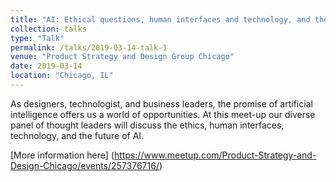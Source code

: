 ```yaml
---
title: "AI: Ethical questions, human interfaces and technology, and the future"
collection: talks
type: "Talk"
permalink: /talks/2019-03-14-talk-1
venue: "Product Strategy and Design Group Chicago"
date: 2019-03-14
location: "Chicago, IL"
---
```


As designers, technologist, and business leaders, the promise of artificial intelligence offers us a world of opportunities. At this meet-up our diverse panel of thought leaders will discuss the ethics, human interfaces, technology, and the future of AI. 

[More information here] (https://www.meetup.com/Product-Strategy-and-Design-Chicago/events/257376716/)
